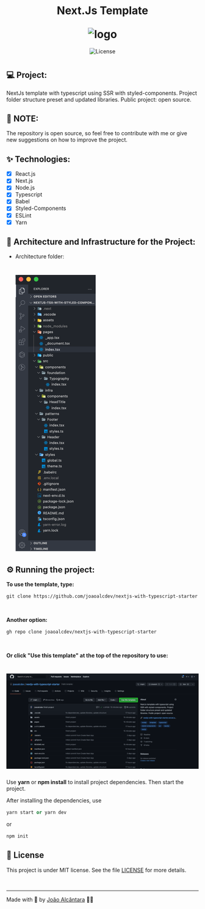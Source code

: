 <div align="center">
  <h1>
    <p text-align="">Next.Js Template</p> 
    <img alt="logo" height="80" title="logo" src="https://cdn.jsdelivr.net/gh/devicons/devicon/icons/nextjs/nextjs-original.svg" /> 
  </h1>
</div>

<p align="center">
  <img 
    src="https://img.shields.io/cocoapods/l/m?color=%23000000&label=license&logo=license&logoColor=%23ffffff" 
    alt="License" 
  />
</p>

<!-- ## 📷 Demonstration: -->

<div align="center">
  <h1 align="center">
    <!-- <img 
      src="./github-assets/cover.gif?style=flat"
      alt="Cover Project" 
    /> -->
  </h1>
</div>

## 💻 Project:

NextJs template with typescript using SSR with styled-components. Project folder structure preset and updated libraries. Public project: open source.

## 🔺 NOTE:

The repository is open source, so feel free to contribute with me or give new suggestions on how to improve the project.

## ✨ Technologies:

- [x] React.js
- [x] Next.js
- [x] Node.js
- [x] Typescript
- [x] Babel
- [x] Styled-Components
- [x] ESLint
- [x] Yarn

## 🔨 Architecture and Infrastructure for the Project:

- Architecture folder:
  <div align="left">
  <h1 align="left">
    <img 
      src="./github-assets/cover-architecture-folder.png?style=flat"
      alt="Cover Project" 
    />
  </h1>
</div>

## ⚙️ Running the project:

**To use the template, type:**

```cl
git clone https://github.com/joaoalcdev/nextjs-with-typescript-starter
```

<br />

**Another option:**

```cl
gh repo clone joaoalcdev/nextjs-with-typescript-starter
```

<br />

**Or click "Use this template" at the top of the repository to use:**

<div align="left">
  <h1 align="left">
    <img 
      src="./github-assets/cover-click-this-template.png?style=flat"
      alt="Cover Project" 
    />
  </h1>
</div>

Use **yarn** or **npm install** to install project dependencies.
Then start the project.

After installing the dependencies, use

```cl
yarn start or yarn dev
```

or

```cl
npm init
```

## 📄 License

This project is under MIT license. See the file [LICENSE](./LICENSE) for more details.

<br />

---

Made with 🤍 by [João Alcântara](https://github.com/joaoalcdev) 👋🏻
